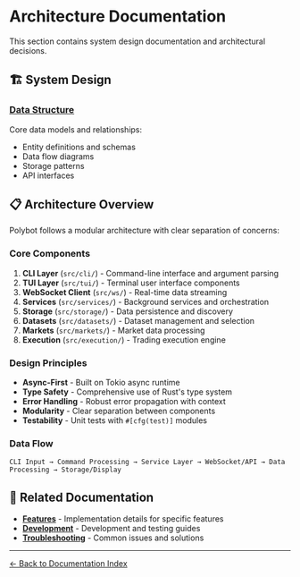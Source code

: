 # Architecture Documentation

This section contains system design documentation and architectural decisions.

## 🏗️ System Design

### [Data Structure](./data-structure.md)
Core data models and relationships:
- Entity definitions and schemas
- Data flow diagrams
- Storage patterns
- API interfaces

## 📋 Architecture Overview

Polybot follows a modular architecture with clear separation of concerns:

### Core Components

1. **CLI Layer** (`src/cli/`) - Command-line interface and argument parsing
2. **TUI Layer** (`src/tui/`) - Terminal user interface components
3. **WebSocket Client** (`src/ws/`) - Real-time data streaming
4. **Services** (`src/services/`) - Background services and orchestration
5. **Storage** (`src/storage/`) - Data persistence and discovery
6. **Datasets** (`src/datasets/`) - Dataset management and selection
7. **Markets** (`src/markets/`) - Market data processing
8. **Execution** (`src/execution/`) - Trading execution engine

### Design Principles

- **Async-First** - Built on Tokio async runtime
- **Type Safety** - Comprehensive use of Rust's type system
- **Error Handling** - Robust error propagation with context
- **Modularity** - Clear separation between components
- **Testability** - Unit tests with `#[cfg(test)]` modules

### Data Flow

```
CLI Input → Command Processing → Service Layer → WebSocket/API → Data Processing → Storage/Display
```

## 🔗 Related Documentation

- **[Features](../features/)** - Implementation details for specific features
- **[Development](../development/)** - Development and testing guides
- **[Troubleshooting](../troubleshooting/)** - Common issues and solutions

---

[← Back to Documentation Index](../README.md)